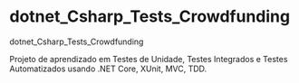 # dotnet_Csharp_Tests_Crowdfunding
dotnet_Csharp_Tests_Crowdfunding


Projeto de aprendizado em Testes de Unidade, Testes Integrados e Testes Automatizados usando .NET Core, XUnit, MVC, TDD.
